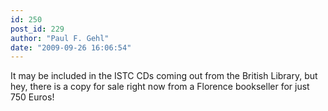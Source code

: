 ```yaml
---
id: 250
post_id: 229
author: "Paul F. Gehl"
date: "2009-09-26 16:06:54"
---
```

It may be included in the ISTC CDs coming out from the British Library, but hey, there is a copy for sale right now from a Florence bookseller for just 750 Euros!
